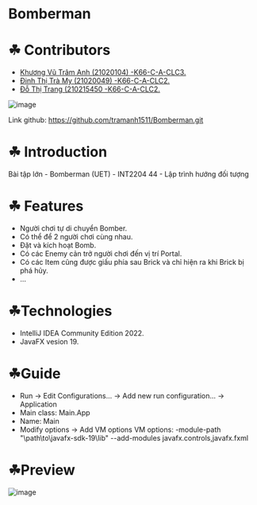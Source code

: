 # Bomberman
# ☘ Contributors
- [Khương Vũ Trâm Anh (21020104) -K66-C-A-CLC3.](https://github.com/tramanh1511)
- [Đinh Thị Trà My (21020049) -K66-C-A-CLC2.](https://github.com/tramy132)
- [Đỗ Thị Trang (210215450 -K66-C-A-CLC2.](https://github.com/ChuppySuidae)

![image](https://user-images.githubusercontent.com/100174761/195342348-7a4adea1-0755-45b5-94e8-8d3a298187e5.png)

Link github: https://github.com/tramanh1511/Bomberman.git
# ☘ Introduction
Bài tập lớn - Bomberman (UET) - INT2204 44 - Lập trình hướng đối tượng

# ☘ Features
- Người chơi tự di chuyển Bomber.
- Có thể để 2 người chơi cùng nhau.
- Đặt và kích hoạt Bomb.
- Có các Enemy cản trở người chơi đến vị trí Portal.
- Có các Item cũng được giấu phía sau Brick và chỉ hiện ra khi Brick bị phá hủy.
- ...

# ☘Technologies
- IntelliJ IDEA Community Edition 2022.
- JavaFX vesion 19.

# ☘Guide
- Run -> Edit Configurations... -> Add new run configuration... -> Application
- Main class: Main.App
- Name: Main
- Modify options -> Add VM options VM options: -module-path "\path\to\javafx-sdk-19\lib" --add-modules javafx.controls,javafx.fxml
	
# ☘Preview

![image](https://user-images.githubusercontent.com/100174761/195336550-e3053a8b-f775-41c3-8ae9-de2eae6335a2.png)
